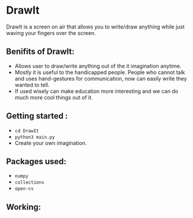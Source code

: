 # DrawIt

DrawIt is a screen on air that allows you to write/draw anything while just waving your fingers over the screen. 

## Benifits of DrawIt: 
* Allows user to draw/write anything out of the it imagination anytime. 
* Mostly it is useful to the handicapped people. People who cannot talk and uses hand-gestures for communication, now can easily write they wanted to tell. 
* If used wisely can make education more interesting and we can do much more cool things out of it. 

## Getting started :
* ```cd DrawIt```
* ```python3 main.py```
* Create your own imagination. 

## Packages used:
* `numpy`
* `collections`
* `open-cv`

## Working: 
